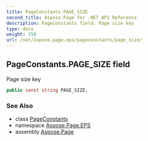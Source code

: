 ```yaml
---
title: PageConstants.PAGE_SIZE
second_title: Aspose.Page for .NET API Reference
description: PageConstants field. Page size key
type: docs
weight: 150
url: /net/aspose.page.eps/pageconstants/page_size/
---
```

## PageConstants.PAGE_SIZE field

Page size key

```csharp
public const string PAGE_SIZE;
```

### See Also

* class [PageConstants](../)
* namespace [Aspose.Page.EPS](../../pageconstants/)
* assembly [Aspose.Page](../../../)


